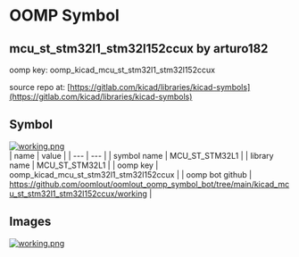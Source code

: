 # OOMP Symbol  
## mcu_st_stm32l1_stm32l152ccux  by arturo182  
  
oomp key: oomp_kicad_mcu_st_stm32l1_stm32l152ccux  
  
source repo at: [https://gitlab.com/kicad/libraries/kicad-symbols](https://gitlab.com/kicad/libraries/kicad-symbols)  
## Symbol  
  
[![working.png](working_600.png)](working.png)  
| name | value | 
| --- | --- | 
| symbol name | MCU_ST_STM32L1 | 
| library name | MCU_ST_STM32L1 | 
| oomp key | oomp_kicad_mcu_st_stm32l1_stm32l152ccux | 
| oomp bot github | https://github.com/oomlout/oomlout_oomp_symbol_bot/tree/main/kicad_mcu_st_stm32l1_stm32l152ccux/working | 
## Images  
  
[![working.png](working_140.png)](working.png)  
